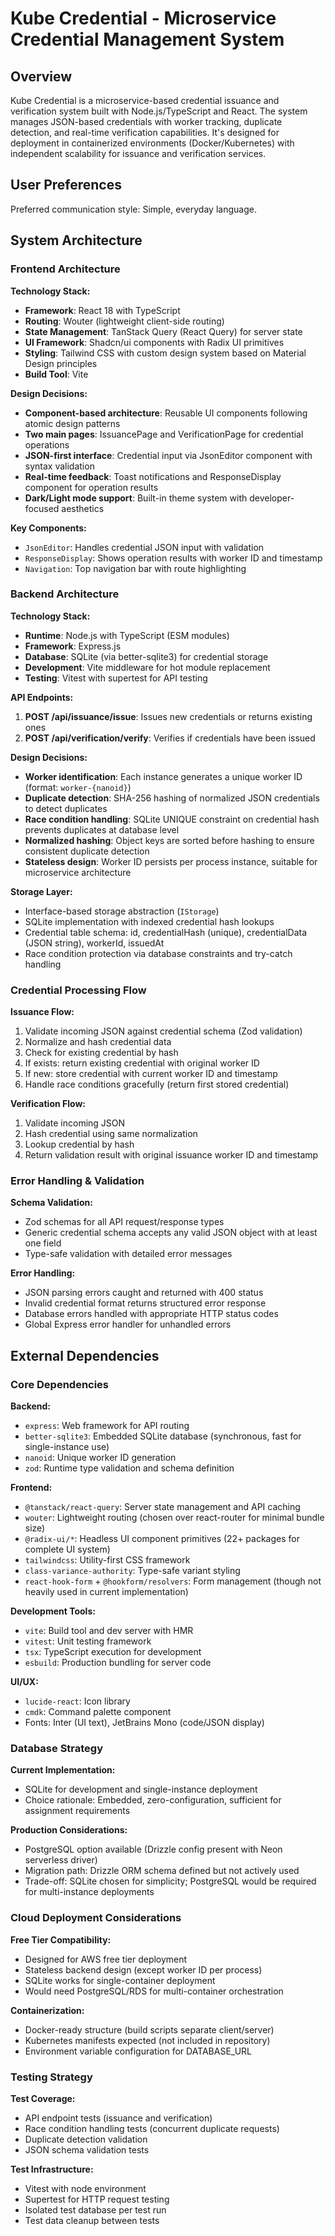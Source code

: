 # Kube Credential - Microservice Credential Management System

## Overview

Kube Credential is a microservice-based credential issuance and verification system built with Node.js/TypeScript and React. The system manages JSON-based credentials with worker tracking, duplicate detection, and real-time verification capabilities. It's designed for deployment in containerized environments (Docker/Kubernetes) with independent scalability for issuance and verification services.

## User Preferences

Preferred communication style: Simple, everyday language.

## System Architecture

### Frontend Architecture

**Technology Stack:**
- **Framework**: React 18 with TypeScript
- **Routing**: Wouter (lightweight client-side routing)
- **State Management**: TanStack Query (React Query) for server state
- **UI Framework**: Shadcn/ui components with Radix UI primitives
- **Styling**: Tailwind CSS with custom design system based on Material Design principles
- **Build Tool**: Vite

**Design Decisions:**
- **Component-based architecture**: Reusable UI components following atomic design patterns
- **Two main pages**: IssuancePage and VerificationPage for credential operations
- **JSON-first interface**: Credential input via JsonEditor component with syntax validation
- **Real-time feedback**: Toast notifications and ResponseDisplay component for operation results
- **Dark/Light mode support**: Built-in theme system with developer-focused aesthetics

**Key Components:**
- `JsonEditor`: Handles credential JSON input with validation
- `ResponseDisplay`: Shows operation results with worker ID and timestamp
- `Navigation`: Top navigation bar with route highlighting

### Backend Architecture

**Technology Stack:**
- **Runtime**: Node.js with TypeScript (ESM modules)
- **Framework**: Express.js
- **Database**: SQLite (via better-sqlite3) for credential storage
- **Development**: Vite middleware for hot module replacement
- **Testing**: Vitest with supertest for API testing

**API Endpoints:**
1. **POST /api/issuance/issue**: Issues new credentials or returns existing ones
2. **POST /api/verification/verify**: Verifies if credentials have been issued

**Design Decisions:**
- **Worker identification**: Each instance generates a unique worker ID (format: `worker-{nanoid}`)
- **Duplicate detection**: SHA-256 hashing of normalized JSON credentials to detect duplicates
- **Race condition handling**: SQLite UNIQUE constraint on credential hash prevents duplicates at database level
- **Normalized hashing**: Object keys are sorted before hashing to ensure consistent duplicate detection
- **Stateless design**: Worker ID persists per process instance, suitable for microservice architecture

**Storage Layer:**
- Interface-based storage abstraction (`IStorage`)
- SQLite implementation with indexed credential hash lookups
- Credential table schema: id, credentialHash (unique), credentialData (JSON string), workerId, issuedAt
- Race condition protection via database constraints and try-catch handling

### Credential Processing Flow

**Issuance Flow:**
1. Validate incoming JSON against credential schema (Zod validation)
2. Normalize and hash credential data
3. Check for existing credential by hash
4. If exists: return existing credential with original worker ID
5. If new: store credential with current worker ID and timestamp
6. Handle race conditions gracefully (return first stored credential)

**Verification Flow:**
1. Validate incoming JSON
2. Hash credential using same normalization
3. Lookup credential by hash
4. Return validation result with original issuance worker ID and timestamp

### Error Handling & Validation

**Schema Validation:**
- Zod schemas for all API request/response types
- Generic credential schema accepts any valid JSON object with at least one field
- Type-safe validation with detailed error messages

**Error Handling:**
- JSON parsing errors caught and returned with 400 status
- Invalid credential format returns structured error response
- Database errors handled with appropriate HTTP status codes
- Global Express error handler for unhandled errors

## External Dependencies

### Core Dependencies

**Backend:**
- `express`: Web framework for API routing
- `better-sqlite3`: Embedded SQLite database (synchronous, fast for single-instance use)
- `nanoid`: Unique worker ID generation
- `zod`: Runtime type validation and schema definition

**Frontend:**
- `@tanstack/react-query`: Server state management and API caching
- `wouter`: Lightweight routing (chosen over react-router for minimal bundle size)
- `@radix-ui/*`: Headless UI component primitives (22+ packages for complete UI system)
- `tailwindcss`: Utility-first CSS framework
- `class-variance-authority`: Type-safe variant styling
- `react-hook-form` + `@hookform/resolvers`: Form management (though not heavily used in current implementation)

**Development Tools:**
- `vite`: Build tool and dev server with HMR
- `vitest`: Unit testing framework
- `tsx`: TypeScript execution for development
- `esbuild`: Production bundling for server code

**UI/UX:**
- `lucide-react`: Icon library
- `cmdk`: Command palette component
- Fonts: Inter (UI text), JetBrains Mono (code/JSON display)

### Database Strategy

**Current Implementation:**
- SQLite for development and single-instance deployment
- Choice rationale: Embedded, zero-configuration, sufficient for assignment requirements

**Production Considerations:**
- PostgreSQL option available (Drizzle config present with Neon serverless driver)
- Migration path: Drizzle ORM schema defined but not actively used
- Trade-off: SQLite chosen for simplicity; PostgreSQL would be required for multi-instance deployments

### Cloud Deployment Considerations

**Free Tier Compatibility:**
- Designed for AWS free tier deployment
- Stateless backend design (except worker ID per process)
- SQLite works for single-container deployment
- Would need PostgreSQL/RDS for multi-container orchestration

**Containerization:**
- Docker-ready structure (build scripts separate client/server)
- Kubernetes manifests expected (not included in repository)
- Environment variable configuration for DATABASE_URL

### Testing Strategy

**Test Coverage:**
- API endpoint tests (issuance and verification)
- Race condition handling tests (concurrent duplicate requests)
- Duplicate detection validation
- JSON schema validation tests

**Test Infrastructure:**
- Vitest with node environment
- Supertest for HTTP request testing
- Isolated test database per test run
- Test data cleanup between tests